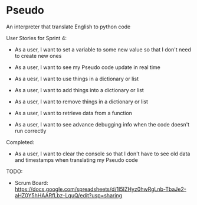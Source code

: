 # Pseudo
An interpreter that translate English to python code

User Stories for Sprint 4:

* As a user, I want to set a variable to some new value so that I don't need to create new ones

* As a user, I want to see my Pseudo code update in real time

* As a uesr, I want to use things in a dictionary or list

* As a user, I want to add things into a dictionary or list

* As a user, I want to remove things in a dictionary or list

* As a user, I want to retrieve data from a function

* As a user, I want to see advance debugging info when the code doesn't run correctly

Completed:

* As a user, I want to clear the console so that I don't have to see old data and timestamps when translating my Pseudo code

TODO:

* Scrum Board: https://docs.google.com/spreadsheets/d/1I5IZHyz0hwRgLnb-TbaJe2-aHZ0Y5hHAARfLbz-LquQ/edit?usp=sharing

